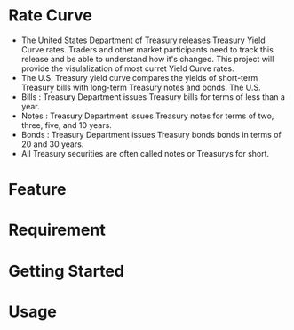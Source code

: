 # Rate Curve
* The United States Department of Treasury releases Treasury Yield Curve rates. Traders and other market participants need to track this release and be able to understand how it's changed. This project will provide the visulalization of most curret Yield Curve rates.
*  The U.S. Treasury yield curve compares the yields of short-term Treasury bills with long-term Treasury notes and bonds. The U.S. 
*  Bills : Treasury Department issues Treasury bills for terms of less than a year.
*  Notes : Treasury Department issues Treasury notes for terms of two, three, five, and 10 years.
*  Bonds :  Treasury Department issues Treasury bonds  bonds in terms of 20 and 30 years.
*   All Treasury securities are often called notes or Treasurys for short.
# Feature 
# Requirement
# Getting Started
# Usage

